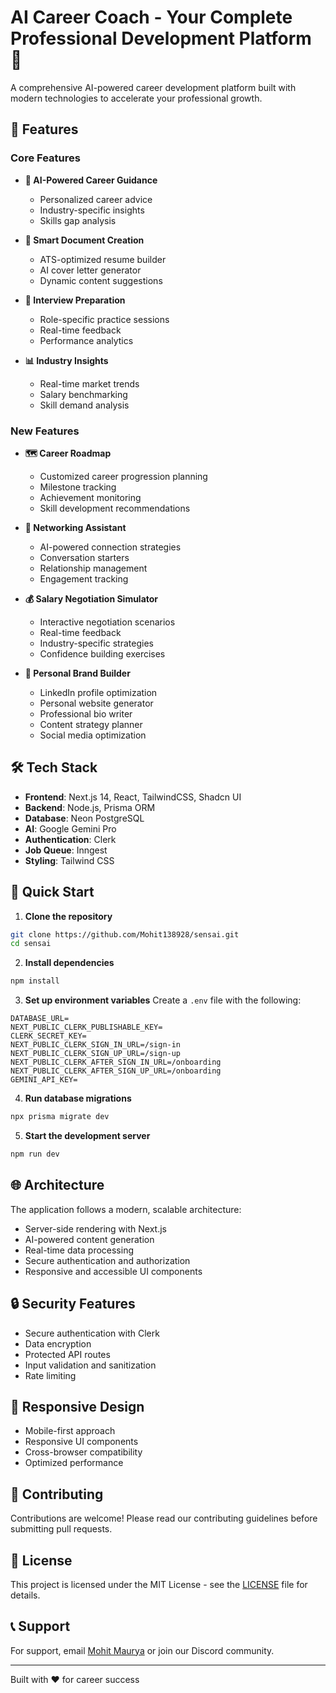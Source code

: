 # AI Career Coach - Your Complete Professional Development Platform 🚀

A comprehensive AI-powered career development platform built with modern technologies to accelerate your professional growth.

## 🌟 Features

### Core Features
- **🧠 AI-Powered Career Guidance**
  - Personalized career advice
  - Industry-specific insights
  - Skills gap analysis
  
- **📝 Smart Document Creation**
  - ATS-optimized resume builder
  - AI cover letter generator
  - Dynamic content suggestions

- **🎯 Interview Preparation**
  - Role-specific practice sessions
  - Real-time feedback
  - Performance analytics

- **📊 Industry Insights**
  - Real-time market trends
  - Salary benchmarking
  - Skill demand analysis

### New Features
- **🗺️ Career Roadmap**
  - Customized career progression planning
  - Milestone tracking
  - Achievement monitoring
  - Skill development recommendations

- **🤝 Networking Assistant**
  - AI-powered connection strategies
  - Conversation starters
  - Relationship management
  - Engagement tracking

- **💰 Salary Negotiation Simulator**
  - Interactive negotiation scenarios
  - Real-time feedback
  - Industry-specific strategies
  - Confidence building exercises

- **👤 Personal Brand Builder**
  - LinkedIn profile optimization
  - Personal website generator
  - Professional bio writer
  - Content strategy planner
  - Social media optimization

## 🛠️ Tech Stack

- **Frontend**: Next.js 14, React, TailwindCSS, Shadcn UI
- **Backend**: Node.js, Prisma ORM
- **Database**: Neon PostgreSQL
- **AI**: Google Gemini Pro
- **Authentication**: Clerk
- **Job Queue**: Inngest
- **Styling**: Tailwind CSS

## 🚀 Quick Start

1. **Clone the repository**
```bash
git clone https://github.com/Mohit138928/sensai.git
cd sensai
```

2. **Install dependencies**
```bash
npm install
```

3. **Set up environment variables**
Create a `.env` file with the following:
```env
DATABASE_URL=
NEXT_PUBLIC_CLERK_PUBLISHABLE_KEY=
CLERK_SECRET_KEY=
NEXT_PUBLIC_CLERK_SIGN_IN_URL=/sign-in
NEXT_PUBLIC_CLERK_SIGN_UP_URL=/sign-up
NEXT_PUBLIC_CLERK_AFTER_SIGN_IN_URL=/onboarding
NEXT_PUBLIC_CLERK_AFTER_SIGN_UP_URL=/onboarding
GEMINI_API_KEY=
```

4. **Run database migrations**
```bash
npx prisma migrate dev
```

5. **Start the development server**
```bash
npm run dev
```

## 🌐 Architecture

The application follows a modern, scalable architecture:
- Server-side rendering with Next.js
- AI-powered content generation
- Real-time data processing
- Secure authentication and authorization
- Responsive and accessible UI components

## 🔒 Security Features

- Secure authentication with Clerk
- Data encryption
- Protected API routes
- Input validation and sanitization
- Rate limiting

## 📱 Responsive Design

- Mobile-first approach
- Responsive UI components
- Cross-browser compatibility
- Optimized performance

## 🤝 Contributing

Contributions are welcome! Please read our contributing guidelines before submitting pull requests.

## 📄 License

This project is licensed under the MIT License - see the [LICENSE](LICENSE) file for details.

## 📞 Support

For support, email [Mohit Maurya](mauryamohit138@gmail.com) or join our Discord community.

---
Built with ❤️ for career success
